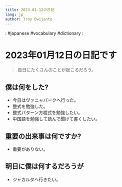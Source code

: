 ```yaml
---
title: 2023-01-12の日記
lang: jp
author: Troy Dwijanto
---
```

: #japanese #vocabulary #dictionary : 
# 2023年01月12日の日記です
> 毎日にたくさんのことが起こるだろう。

## 僕は何をした?
- 今日はヴァニャパークへ行った。
- 整式を勉強した。
- 整式パターン方程式を勉強したい。
- 中国語を勉強して読んで聞けて書くしたい。

## 重要の出来事は何ですか?
- 重要がありない。

## 明日に僕は何するだろうが
- ジャカルタへ行きたい。